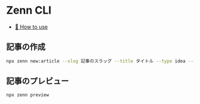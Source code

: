 # Zenn CLI

* [📘 How to use](https://zenn.dev/zenn/articles/zenn-cli-guide)

## 記事の作成

```bash
npx zenn new:article --slug 記事のスラッグ --title タイトル --type idea --emoji ✨
```

## 記事のプレビュー

```bash
npx zenn preview
```